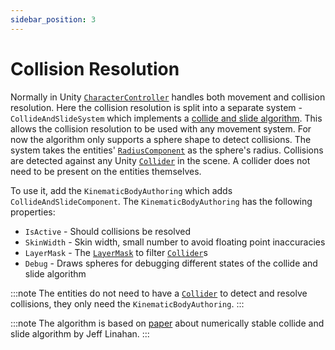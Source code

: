 ```yaml
---
sidebar_position: 3
---
```


# Collision Resolution

Normally in Unity [`CharacterController`](https://docs.unity3d.com/ScriptReference/CharacterController.html) handles both movement and collision resolution. Here the collision resolution is split into a separate system - `CollideAndSlideSystem` which implements a [collide and slide algorithm](https://www.youtube.com/watch?v=YR6Q7dUz2uk). This allows the collision resolution to be used with any movement system. For now the algorithm only supports a sphere shape to detect collisions. The system takes the entities' [`RadiusComponent`](/docs/documentation-core/base-system/steering-entity) as the sphere's radius. Collisions are detected against any Unity [`Collider`](https://docs.unity3d.com/ScriptReference/Collider.html) in the scene. A collider does not need to be present on the entities themselves. 

To use it, add the `KinematicBodyAuthoring` which adds `CollideAndSlideComponent`. The `KinematicBodyAuthoring` has the following properties:

- `IsActive` - Should collisions be resolved
- `SkinWidth` - Skin width, small number to avoid floating point inaccuracies
- `LayerMask` - The [`LayerMask`](https://docs.unity3d.com/ScriptReference/LayerMask.html) to filter [`Collider`](https://docs.unity3d.com/ScriptReference/Collider.html)s
- `Debug` - Draws spheres for debugging different states of the collide and slide algorithm

:::note
The entities do not need to have a [`Collider`](https://docs.unity3d.com/ScriptReference/Collider.html) to detect and resolve collisions, they only need the `KinematicBodyAuthoring`.
:::

:::note 
The algorithm is based on [paper](https://arxiv.org/pdf/1211.0059) about numerically stable collide and slide algorithm by Jeff Linahan.
:::